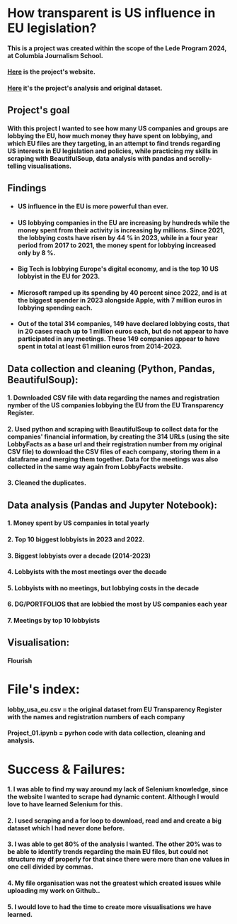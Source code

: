 # How transparent is US influence in EU legislation?
#### This is a project was created within the scope of the Lede Program 2024, at Columbia Journalism School.
#### [Here](https://konstantinamalt.github.io/us_lobbying_eu/) is the project's website.
#### [Here](https://github.com/konstantinamalt/Lede_Project_01_us_lobbying_eu/blob/main/lobbying/Project_01.ipynb) it's the project's analysis and original dataset.

## Project's goal
#### With this project I wanted to see how many US companies and groups are lobbying the EU, how much money they have spent on lobbying, and which EU files are they targeting, in an attempt to find trends regarding US interests in EU legislation and policies, while practicing my skills in scraping with BeautifulSoup, data analysis with pandas and scrolly-telling visualisations.

## Findings
- #### US influence in the EU is more powerful than ever.
- #### US lobbying companies in the EU are increasing by hundreds while the money spent from their activity is increasing by millions. Since 2021, the lobbying costs have risen by 44 % in 2023, while in a four year period from 2017 to 2021, the money spent for lobbying increased only by 8 %. 
- #### Big Tech is lobbying Europe's digital economy, and is the top 10 US lobbyist in the EU for 2023.
- #### Microsoft ramped up its spending by 40 percent since 2022, and is at the biggest spender in 2023 alongside Apple, with 7 million euros in lobbying spending each.
- #### Out of the total 314 companies, 149 have declared lobbying costs, that in 20 cases reach up to 1 million euros each, but do not appear to have participated in any meetings. These 149 companies appear to have spent in total at least 61 million euros from 2014-2023.

## Data collection and cleaning (Python, Pandas, BeautifulSoup):
#### 1. Downloaded CSV file with data regarding the names and registration nymber of the US companies lobbying the EU from the EU Transparency Register.
#### 2. Used python and scraping with BeautifulSoup to collect data for the companies' financial information, by creating the 314 URLs (using the site LobbyFacts as a base url and their registration number from my original CSV file) to download the CSV files of each company, storing them in a dataframe and merging them together. Data for the meetings was also collected in the same way again from LobbyFacts website.
#### 3. Cleaned the duplicates.

## Data analysis (Pandas and Jupyter Notebook):
#### 1. Money spent by US companies in total yearly
#### 2. Top 10 biggest lobbyists in 2023 and 2022.
#### 3. Biggest lobbyists over a decade (2014-2023)
#### 4. Lobbyists with the most meetings over the decade
#### 5. Lobbyists with no meetings, but lobbying costs in the decade
#### 6. DG/PORTFOLIOS that are lobbied the most by US companies each year
#### 7. Meetings by top 10 lobbyists

## Visualisation:
#### Flourish

# File's index:
#### lobby_usa_eu.csv = the original dataset from EU Transparency Register with the names and registration numbers of each company
#### Project_01.ipynb = pyrhon code with data collection, cleaning and analysis.

# Success & Failures:
#### 1. I was able to find my way around my lack of Selenium knowledge, since the website I wanted to scrape had dynamic content. Although I would love to have learned Selenium for this.
#### 2. I used scraping and a for loop to download, read and and create a big dataset which I had never done before.
#### 3. I was able to get 80% of the analysis I wanted. The other 20% was to be able to identify trends regarding the main EU files, but could not structure my df properly for that since there were more than one values in one cell divided by commas.
#### 4. My file organisation was not the greatest which created issues while uploading my work on Github..
#### 5. I would love to had the time to create more visualisations we have learned.
